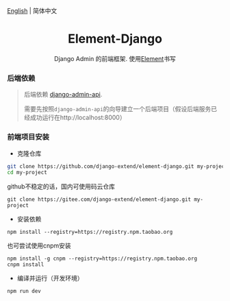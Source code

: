 [English](./README.md) | 简体中文

<h1 align="center">Element-Django</h1>
<div align="center">
Django Admin 的前端框架. 使用<a href="https://element.eleme.cn/" target="_blank">Element</a>书写
</div>

### 后端依赖

> 后端依赖 <a href="https://github.com/django-extend/django-admin-api.git">django-admin-api</a>.
> 
> 需要先按照`django-admin-api`的向导建立一个后端项目（假设后端服务已经成功运行在http://localhost:8000）

### 前端项目安装

- 克隆仓库
```bash
git clone https://github.com/django-extend/element-django.git my-project
cd my-project
```

github不稳定的话，国内可使用码云仓库
```
git clone https://gitee.com/django-extend/element-django.git my-project
```

- 安装依赖

```
npm install --registry=https://registry.npm.taobao.org
```

也可尝试使用cnpm安装
```
npm install -g cnpm --registry=https://registry.npm.taobao.org
cnpm install
```

- 编译并运行（开发环境）
```
npm run dev
```
